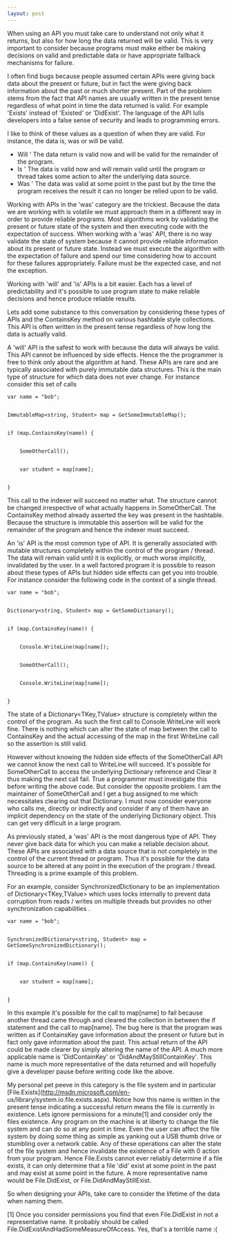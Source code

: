 ```yaml
---
layout: post
---
```

When using an API you must take care to understand not only what it returns,
but also for how long the data returned will be valid. This is very important
to consider because programs must make either be making decisions on valid and
predictable data or have appropriate fallback mechanisms for failure.

I often find bugs because people assumed certain APIs were giving back data
about the present or future, but in fact the were giving back information
about the past or much shorter present. Part of the problem stems from the
fact that API names are usually written in the present tense regardless of
what point in time the data returned is valid. For example 'Exists' instead
of 'Existed' or 'DidExist'. The language of the API lulls developers into a
false sense of security and leads to programming errors.

I like to think of these values as a question of when they are valid. For
instance, the data is, was or will be valid.

  * Will ' The data return is valid now and will be valid for the remainder of the program.
  * Is ' The data is valid now and will remain valid until the program or thread takes some action to alter the underlying data source. 
  * Was ' The data was valid at some point in the past but by the time the program receives the result it can no longer be relied upon to be valid. 

Working with APIs in the 'was' category are the trickiest. Because the data
we are working with is volatile we must approach them in a different way in
order to provide reliable programs. Most algorithms work by validating the
present or future state of the system and then executing code with the
expectation of success. When working with a 'was' API, there is no way
validate the state of system because it cannot provide reliable information
about its present or future state. Instead we must execute the algorithm with
the expectation of failure and spend our time considering how to account for
these failures appropriately. Failure must be the expected case, and not the
exception.

Working with 'will' and 'is' APIs is a bit easier. Each has a level of
predictability and it's possible to use program state to make reliable
decisions and hence produce reliable results.

Lets add some substance to this conversation by considering these types of
APIs and the ContainsKey method on various hashtable style collections. This
API is often written in the present tense regardless of how long the data is
actually valid.

A 'will' API is the safest to work with because the data will always be valid.
This API cannot be influenced by side effects. Hence the the programmer is
free to think only about the algorithm at hand. These APIs are rare and are
typically associated with purely immutable data structures. This is the main
type of structure for which data does not ever change. For instance consider
this set of calls

    
    
    var name = "bob";


    ImmutableMap<string, Student> map = GetSomeImmutableMap();


    if (map.ContainsKey(name)) {


        SomeOtherCall();


        var student = map[name];


    }

This call to the indexer will succeed no matter what. The structure cannot be
changed irrespective of what actually happens in SomeOtherCall. The
ContainsKey method already asserted the key was present in the hashtable.
Because the structure is immutable this assertion will be valid for the
remainder of the program and hence the indexer must succeed.

An 'is' API is the most common type of API. It is generally associated with
mutable structures completely within the control of the program / thread. The
data will remain valid until it is explicitly, or much worse implicitly,
invalidated by the user. In a well factored program it is possible to reason
about these types of APIs but hidden side effects can get you into trouble.
For instance consider the following code in the context of a single thread.

    
    
    var name = "bob";


    Dictionary<string, Student> map = GetSomeDictionary();


    if (map.ContainsKey(name)) {


        Console.WriteLine(map[name]);


        SomeOtherCall();


        Console.WriteLine(map[name]);


    }

The state of a Dictionary<TKey,TValue> structure is completely within the
control of the program. As such the first call to Console.WriteLine will work
fine. There is nothing which can alter the state of map between the call to
ContainsKey and the actual accessing of the map in the first WriteLine call so
the assertion is still valid.

However without knowing the hidden side effects of the SomeOtherCall API we
cannot know the next call to WriteLine will succeed. It's possible for
SomeOtherCall to access the underlying Dictionary reference and Clear it thus
making the next call fail. True a programmer must investigate this before
writing the above code. But consider the opposite problem. I am the
maintainer of SomeOtherCall and I get a bug assigned to me which necessitates
clearing out that Dictionary. I must now consider everyone who calls me,
directly or indirectly and consider if any of them have an implicit dependency
on the state of the underlying Dictionary object. This can get very difficult
in a large program.

As previously stated, a 'was' API is the most dangerous type of API. They
never give back data for which you can make a reliable decision about. These
APIs are associated with a data source that is not completely in the control
of the current thread or program. Thus it's possible for the data source to
be altered at any point in the execution of the program / thread. Threading
is a prime example of this problem.

For an example, consider SynchronizedDictionary to be an implementation of
Dictionary<TKey,TValue> which uses locks internally to prevent data corruption
from reads / writes on multiple threads but provides no other synchronization
capabilities .

    
    
    var name = "bob";


    SynchronizedDictionary<string, Student> map = GetSomeSynchronizedDictionary();


    if (map.ContainsKey(name)) {


        var student = map[name];


    }

In this example it's possible for the call to map[name] to fail because
another thread came through and cleared the collection in between the if
statement and the call to map[name]. The bug here is that the program was
written as if ContainsKey gave information about the present or future but in
fact only gave information about the past. This actual return of the API
could be made clearer by simply altering the name of the API. A much more
applicable name is 'DidContainKey' or 'DidAndMayStillContainKey'. This name
is much more representative of the data returned and will hopefully give a
developer pause before writing code like the above.

My personal pet peeve in this category is the file system and in particular
[File.Exists](http://msdn.microsoft.com/en-
us/library/system.io.file.exists.aspx). Notice how this name is written in
the present tense indicating a successful return means the file is currently
in existence. Lets ignore permissions for a minute[1] and consider only the
files existence. Any program on the machine is at liberty to change the file
system and can do so at any point in time. Even the user can affect the file
system by doing some thing as simple as yanking out a USB thumb drive or
stumbling over a network cable. Any of these operations can alter the state
of the file system and hence invalidate the existence of a File with 0 action
from your program. Hence File.Exists cannot ever reliably determine if a file
exists, it can only determine that a file 'did' exist at some point in the
past and may exist at some point in the future. A more representative name
would be File.DidExist, or File.DidAndMayStillExist.

So when designing your APIs, take care to consider the lifetime of the data
when naming them.

[1] Once you consider permissions you find that even File.DidExist in not a
representative name. It probably should be called
File.DidExistAndHadSomeMeasureOfAccess. Yes, that's a terrible name :(

